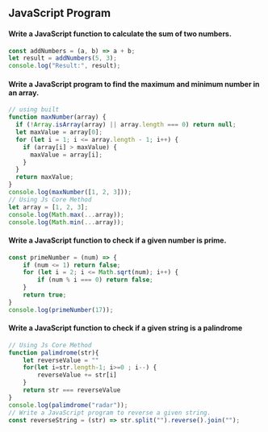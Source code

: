 ## JavaScript Program

#### Write a JavaScript function to calculate the sum of two numbers.
```javascript
const addNumbers = (a, b) => a + b;
let result = addNumbers(5, 3);
console.log("Result:", result);
```

#### Write a JavaScript program to find the maximum and minimum number in an array.
```javascript
// using built
function maxNumber(array) {
  if (!Array.isArray(array) || array.length === 0) return null;
  let maxValue = array[0];
  for (let i = 1; i <= array.length - 1; i++) {
    if (array[i] > maxValue) {
      maxValue = array[i];
    }
  }
  return maxValue;
}
console.log(maxNumber([1, 2, 3]));
// Using Js Core Method
let array = [1, 2, 3];
console.log(Math.max(...array));
console.log(Math.min(...array));
```

#### Write a JavaScript function to check if a given number is prime. 
```javascript
const primeNumber = (num) => {
    if (num <= 1) return false;
    for (let i = 2; i <= Math.sqrt(num); i++) {
        if (num % i === 0) return false; 
    }
    return true;
}
console.log(primeNumber(17));  
```

#### Write a JavaScript function to check if a given string is a palindrome
```javascript
// Using Js Core Method
function palimdrome(str){
    let reverseValue = ""
    for(let i=str.length-1; i>=0 ; i--) {
        reverseValue += str[i]
    }
    return str === reverseValue
}
console.log(palimdrome("radar"));
// Write a JavaScript program to reverse a given string. 
const reverseString = (str) => str.split("").reverse().join(""); 
```
